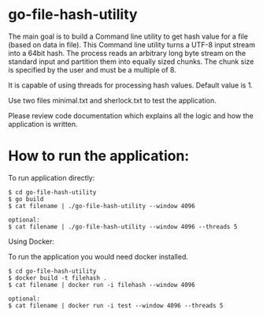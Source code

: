 # go-file-hash-utility
   
   The main goal is to build a Command line utility to get hash value for a file (based on data in file). This Command line utility turns a UTF-8 input stream into a 64bit hash.
   The process reads an arbitrary long byte stream on the standard input and partition them into equally sized chunks.
   The chunk size is specified by the user and must be a multiple of 8.
   
   It is capable of using threads for processing hash values. Default value is 1.
   
   Use two files minimal.txt and sherlock.txt to test the application.
   
   Please review code documentation which explains all the logic and how the application is written.

# How to run the application:

To run application directly:
```
$ cd go-file-hash-utility
$ go build
$ cat filename | ./go-file-hash-utility --window 4096 

optional:
$ cat filename | ./go-file-hash-utility --window 4096 --threads 5

```

 
Using Docker:

To run the application you would need docker installed.

```
$ cd go-file-hash-utility
$ docker build -t filehash .
$ cat filename | docker run -i filehash --window 4096 

optional:
$ cat filename | docker run -i test --window 4096 --threads 5

```
